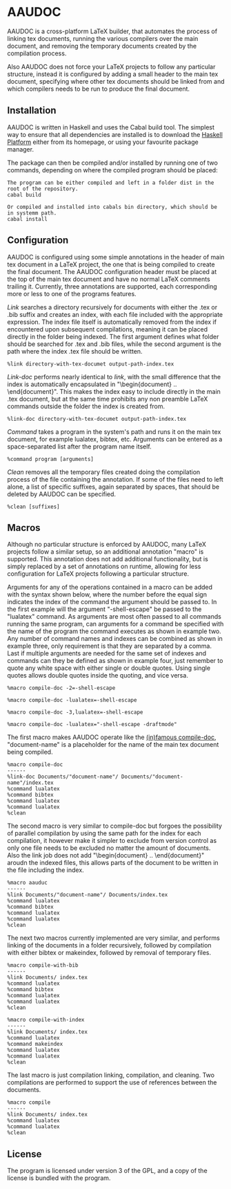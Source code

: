 AAUDOC
======
AAUDOC is a cross-platform LaTeX builder, that automates the process of linking tex documents, running the various compilers over the main document, and removing the temporary documents created by the compilation process.

Also AAUDOC does not force your LaTeX projects to follow any particular structure, instead it is configured by adding a small header to the main tex document, specifying where other tex documents should be linked from and which compilers needs to be run to produce the final document.

Installation
------------
AAUDOC is written in Haskell and uses the Cabal build tool. The simplest way to ensure that all dependencies are installed is to download the [Haskell Platform](http://www.haskell.org/platform/) either from its homepage, or using your favourite package manager.

The package can then be compiled and/or installed by running one of two commands, depending on where the compiled program should be placed:
```
The program can be either compiled and left in a folder dist in the root of the repository.
cabal build

Or compiled and installed into cabals bin directory, which should be in systemm path.
cabal install
```

Configuration
-------------
AAUDOC is configured using some simple annotations in the header of main tex document in a LaTeX project, the one that is being compiled to create the final document. The AAUDOC configuration header must be placed at the top of the main tex document and have no normal LaTeX comments trailing it. Currently, three annotations are supported, each corresponding more or less to one of the programs features.

*Link* searches a directory recursively for documents with either the .tex or .bib suffix and creates an index, with each file included with the appropriate expression. The index file itself is automatically removed from the index if encountered upon subsequent compilations, meaning it can be placed directly in the folder being indexed. The first argument defines what folder should be searched for .tex and .bib files, while the second argument is the path where the index .tex file should be written.
```
%link directory-with-tex-documet output-path-index.tex
```

*Link-doc* performs nearly identical to *link*, with the small difference that the index is automatically encapsulated in "\begin{document} .. \end{document}". This makes the index easy to include directly in the main .tex document, but at the same time prohibits any non preamble LaTeX commands outside the folder the index is created from.
```
%link-doc directory-with-tex-documet output-path-index.tex
```

*Command* takes a program in the system's path and runs it on the main tex document, for example lualatex, bibtex, etc. Arguments can be entered as a space-separated list after the program name itself.
```
%command program [arguments]
```

*Clean* removes all the temporary files created doing the compilation process of the file containing the annotation. If some of the files need to left alone, a list of specific suffixes, again separated by spaces, that should be deleted by AAUDOC can be specified.
```
%clean [suffixes]
```

Macros
------
Although no particular structure is enforced by AAUDOC, many LaTeX projects follow a similar setup, so an additional annotation "macro" is supported. This annotation does not add additional functionality, but is simply replaced by a set of annotations on runtime, allowing for less configuration for LaTeX projects following a particular structure.

Arguments for any of the operations contained in a macro can be added with the syntax shown below, where the number before the equal sign indicates the index of the command the argument should be passed to. In the first example will the argument "-shell-escape" be passed to the "lualatex" command. As arguments are most often passed to all commands running the same program, can arguments for a command be specified with the name of the program the command executes as shown in example two. Any number of command names and indexes can be combined as shown in example three, only requirement is that they are separated by a comma. Last if multiple arguments are needed for the same set of indexes and commands can they be defined as shown in example four, just remember to quote any white space with either single or double quotes. Using single quotes allows double quotes inside the quoting, and vice versa.
```
%macro compile-doc -2=-shell-escape

%macro compile-doc -lualatex=-shell-escape

%macro compile-doc -3,lualatex=-shell-escape

%macro compile-doc -lualatex="-shell-escape -draftmode"
```

The first macro makes AAUDOC operate like the [(in)famous compile-doc](https://github.com/dhil/compile-doc), "document-name" is a placeholder for the name of the main tex document being compiled.
```
%macro compile-doc
------
%link-doc Documents/"document-name"/ Documents/"document-name"/index.tex
%command lualatex
%command bibtex
%command lualatex
%command lualatex
%clean
```

The second macro is very similar to compile-doc but forgoes the possibility of parallel compilation by using the same path for the index for each compilation, it however make it simpler to exclude from version control as only one file needs to be excluded no matter the amount of documents. Also the link job does not add "\begin{document} .. \end{document}" aroudn the indexed files, this allows parts of the document to be written in the file including the index.
```
%macro aauduc
------
%link Documents/"document-name"/ Documents/index.tex
%command lualatex
%command bibtex
%command lualatex
%command lualatex
%clean
```

The next two macros currently implemented are very similar, and performs linking of the documents in a folder recursively, followed by compilation with either bibtex or makeindex, followed by removal of temporary files.
```
%macro compile-with-bib
------
%link Documents/ index.tex
%command lualatex
%command bibtex
%command lualatex
%command lualatex
%clean
```
```
%macro compile-with-index
------
%link Documents/ index.tex
%command lualatex
%command makeindex
%command lualatex
%command lualatex
%clean
```

The last macro is just compilation linking, compilation, and cleaning. Two compilations are performed to support the use of references between the documents.
```
%macro compile
------
%link Documents/ index.tex
%command lualatex
%command lualatex
%clean
```

License
-------
The program is licensed under version 3 of the GPL, and a copy of the license is bundled with the program.

